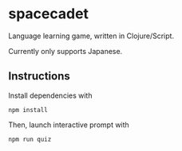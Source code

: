 # spacecadet
Language learning game, written in Clojure/Script.

Currently only supports Japanese.

## Instructions

Install dependencies with
```
npm install
```

Then, launch interactive prompt with
```
npm run quiz
```